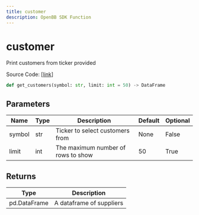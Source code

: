 ```yaml
---
title: customer
description: OpenBB SDK Function
---
```


# customer

Print customers from ticker provided

Source Code: [[link](https://github.com/OpenBB-finance/OpenBBTerminal/tree/main/openbb_terminal/stocks/due_diligence/csimarket_model.py#L66)]

```python
def get_customers(symbol: str, limit: int = 50) -> DataFrame
```
## Parameters

| Name | Type | Description | Default | Optional |
| ---- | ---- | ----------- | ------- | -------- |
| symbol | str | Ticker to select customers from | None | False |
| limit | int | The maximum number of rows to show | 50 | True |

## Returns

| Type | Description |
| ---- | ----------- |
| pd.DataFrame | A dataframe of suppliers |

